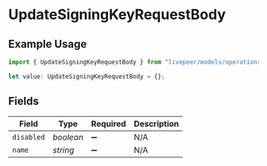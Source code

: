 # UpdateSigningKeyRequestBody

## Example Usage

```typescript
import { UpdateSigningKeyRequestBody } from "livepeer/models/operations";

let value: UpdateSigningKeyRequestBody = {};
```

## Fields

| Field              | Type               | Required           | Description        |
| ------------------ | ------------------ | ------------------ | ------------------ |
| `disabled`         | *boolean*          | :heavy_minus_sign: | N/A                |
| `name`             | *string*           | :heavy_minus_sign: | N/A                |